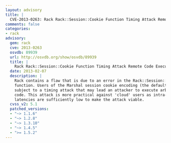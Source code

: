 ```yaml
---
layout: advisory
title: |
  CVE-2013-0263: Rack Rack::Session::Cookie Function Timing Attack Remote Code Execution
comments: false
categories:
- rack
advisory:
  gem: rack
  cve: 2013-0263
  osvdb: 89939
  url: http://osvdb.org/show/osvdb/89939
  title: |
    Rack Rack::Session::Cookie Function Timing Attack Remote Code Execution
  date: 2013-02-07
  description: |
    Rack contains a flaw that is due to an error in the Rack::Session::Cookie
    function. Users of the Marshal session cookie encoding (the default), are
    subject to a timing attack that may lead an attacker to execute arbitrary
    code. This attack is more practical against 'cloud' users as intra-cloud
    latencies are sufficiently low to make the attack viable.
  cvss_v2: 5.1
  patched_versions:
  - "~> 1.1.6"
  - "~> 1.2.8"
  - "~> 1.3.10"
  - "~> 1.4.5"
  - ">= 1.5.2"
---
```


